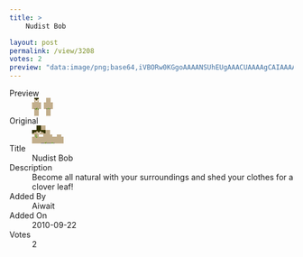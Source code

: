 ```yaml
---
title: >
    Nudist Bob

layout: post
permalink: /view/3208
votes: 2
preview: "data:image/png;base64,iVBORw0KGgoAAAANSUhEUgAAACUAAAAgCAIAAAAaMSbnAAAABnRSTlMA/wD/AP5AXyvrAAAA50lEQVRIiWP8//8fAwyYmDAxYANnzvzDKo4GDq/vwypuG1gEZ2O3gHaABZnTX93DwMBQ2FqCJkJFgMV/cDv6q3uQg4IqgAWNbxtYdHh9H9W9BQfo/kOLc1xJgGyA7j8G1ORED/uobgcyYDy0jrSoQktBpDqO3vlv1L5R+0btI86+HT+2Ut0+LOUZ3CYPDm/yDMWjHcW+JTtuMTAwiDjcfnNgPwMDww4HhjcHVBkYGGI81IixBq4dbiumdkbk9gukMER2HYTdGrmXGPvIbL8ghwPZQYoLYE8vtLNyMOWHUftG7Ru1j7YAALFhUC+zKfRLAAAAAElFTkSuQmCC"
---
```

<dl class="side-by-side">
<dt>Preview</dt>
<dd>
    <img class="preview" src="data:image/png;base64,iVBORw0KGgoAAAANSUhEUgAAACUAAAAgCAIAAAAaMSbnAAAABnRSTlMA/wD/AP5AXyvrAAAA50lEQVRIiWP8//8fAwyYmDAxYANnzvzDKo4GDq/vwypuG1gEZ2O3gHaABZnTX93DwMBQ2FqCJkJFgMV/cDv6q3uQg4IqgAWNbxtYdHh9H9W9BQfo/kOLc1xJgGyA7j8G1ORED/uobgcyYDy0jrSoQktBpDqO3vlv1L5R+0btI86+HT+2Ut0+LOUZ3CYPDm/yDMWjHcW+JTtuMTAwiDjcfnNgPwMDww4HhjcHVBkYGGI81IixBq4dbiumdkbk9gukMER2HYTdGrmXGPvIbL8ghwPZQYoLYE8vtLNyMOWHUftG7Ru1j7YAALFhUC+zKfRLAAAAAElFTkSuQmCC">
</dd>
<dt>Original</dt>
<dd>
    <img class="preview" src="data:image/png;base64,iVBORw0KGgoAAAANSUhEUgAAAEAAAAAgCAYAAACinX6EAAAAvklEQVR42u3W0QmAMAwE0OzUCVwmQziDc/jpEC6mqBSk2Da1hJp6hQMJVJKHYIgyxznaUlmXKRmyfgAAAAAAAAAA6BggN2BtPg8EAOEA0npXAGGz9/pxV4JgDiDWpKSW+lJMAOSalcYUgHSot/e6AdDK5/YC39g4D2dKG9YGUQcFAAB+BhB7kQeIQVhJ1V/A+vDVAD0EAAAAAAAAAIDGAC13iaYApYuUxuKlDsDMjzkGYaYz1zMnE67evq4NsANQh5WpM2Zd+gAAAABJRU5ErkJggg==">
</dd>
<dt>Title</dt>
<dd>Nudist Bob</dd>
<dt>Description</dt>
<dd>Become all natural with your surroundings and shed your clothes for a clover leaf!</dd>
<dt>Added By</dt>
<dd>Aiwait</dd>
<dt>Added On</dt>
<dd>2010-09-22</dd>
<dt>Votes</dt>
<dd>2</dd>
</dl>
